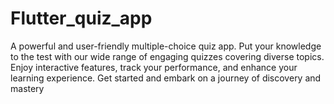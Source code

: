 # Flutter_quiz_app
A powerful and user-friendly multiple-choice quiz app. Put your knowledge to the test with our wide range of engaging quizzes covering diverse topics. Enjoy interactive features, track your performance, and enhance your learning experience. Get started and embark on a journey of discovery and mastery
